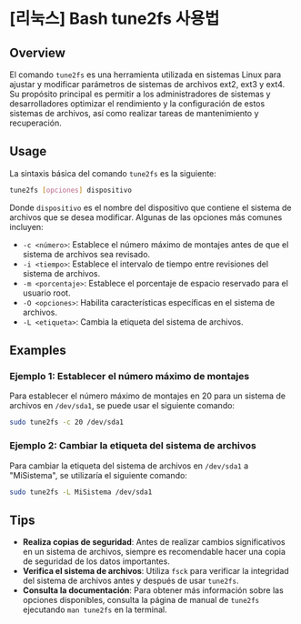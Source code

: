 # [리눅스] Bash tune2fs 사용법

## Overview
El comando `tune2fs` es una herramienta utilizada en sistemas Linux para ajustar y modificar parámetros de sistemas de archivos ext2, ext3 y ext4. Su propósito principal es permitir a los administradores de sistemas y desarrolladores optimizar el rendimiento y la configuración de estos sistemas de archivos, así como realizar tareas de mantenimiento y recuperación.

## Usage
La sintaxis básica del comando `tune2fs` es la siguiente:

```bash
tune2fs [opciones] dispositivo
```

Donde `dispositivo` es el nombre del dispositivo que contiene el sistema de archivos que se desea modificar. Algunas de las opciones más comunes incluyen:

- `-c <número>`: Establece el número máximo de montajes antes de que el sistema de archivos sea revisado.
- `-i <tiempo>`: Establece el intervalo de tiempo entre revisiones del sistema de archivos.
- `-m <porcentaje>`: Establece el porcentaje de espacio reservado para el usuario root.
- `-O <opciones>`: Habilita características específicas en el sistema de archivos.
- `-L <etiqueta>`: Cambia la etiqueta del sistema de archivos.

## Examples
### Ejemplo 1: Establecer el número máximo de montajes
Para establecer el número máximo de montajes en 20 para un sistema de archivos en `/dev/sda1`, se puede usar el siguiente comando:

```bash
sudo tune2fs -c 20 /dev/sda1
```

### Ejemplo 2: Cambiar la etiqueta del sistema de archivos
Para cambiar la etiqueta del sistema de archivos en `/dev/sda1` a "MiSistema", se utilizaría el siguiente comando:

```bash
sudo tune2fs -L MiSistema /dev/sda1
```

## Tips
- **Realiza copias de seguridad**: Antes de realizar cambios significativos en un sistema de archivos, siempre es recomendable hacer una copia de seguridad de los datos importantes.
- **Verifica el sistema de archivos**: Utiliza `fsck` para verificar la integridad del sistema de archivos antes y después de usar `tune2fs`.
- **Consulta la documentación**: Para obtener más información sobre las opciones disponibles, consulta la página de manual de `tune2fs` ejecutando `man tune2fs` en la terminal.